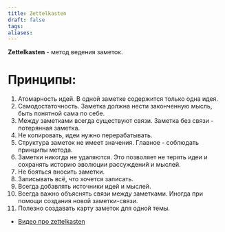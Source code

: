 ```yaml
---
title: Zettelkasten
draft: false
tags: 
aliases:
---
```

**Zettelkasten** - метод ведения заметок.
# Принципы:

1.  Атомарность идей. В одной заметке содержится только одна идея.
2.  Самодостаточность. Заметка должна нести законченную мысль, быть понятной сама по себе.
3.  Между заметками всегда существуют связи. Заметка без связи - потерянная заметка.
4.  Не копировать, идеи нужно перерабатывать.
5.  Структура заметок не имеет значения. Главное - соблюдать принципы метода.
6.  Заметки никогда не удаляются. Это позволяет не терять идеи и сохранять историю эволюции рассуждений и мыслей.
7.  Не бояться вносить заметки.
8.  Записывать всё, что хочется записать.
9.  Всегда добавлять источники идей и мыслей.
10. Всегда важно объяснять связи между заметками. Иногда при помощи создания новой заметки-связи.
11. Полезно создавать карту заметок для одной темы.

- [Видео про zettelkasten](https://youtu.be/272ktGBBg8c)
